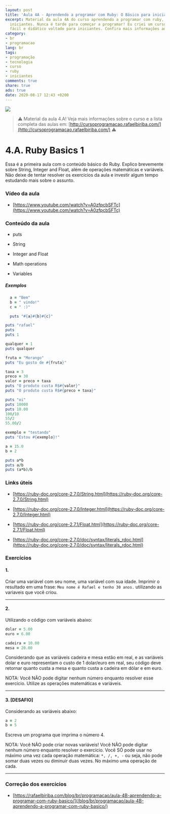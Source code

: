 ```yaml
---
layout: post
title: 'Aula 4A - Aprendendo a programar com Ruby: O Básico para iniciantes'
excerpt: Material da aula 4A do curso aprendendo a programar com ruby, o básico para
  iniciantes. Nunca é tarde para começar a programar! Eu criei um curso gratuito,
  fácil e didático voltado para iniciantes. Confira mais informações aqui nessa publicação.
category:
- br
- programacao
lang: br
tags:
- programação
- tecnologia
- curso
- ruby
- iniciantes
comments: true
share: true
ads: true
date: 2020-08-17 12:43 +0200
---
```

![](/blog/images/curso_ruby_basico/banner-curso-ruby-4A.jpg)

> :warning: Material da aula 4.A! Veja mais informações sobre o curso e a lista completa das aulas em: [http://cursoprogramacao.rafaelbiriba.com/](http://cursoprogramacao.rafaelbiriba.com/) :warning:

# 4.A. Ruby Basics 1

Essa é a primeira aula com o conteúdo básico do Ruby. Explico brevemente sobre String, Integer and Float, além de operações matemáticas e variáveis.
Não deixe de tentar resolver os exercícios da aula e investir algum tempo estudando mais sobre o assunto.

### Vídeo da aula

- [https://www.youtube.com/watch?v=A0zfpcbSFTc](https://www.youtube.com/watch?v=A0zfpcbSFTc)

### Conteúdo da aula

- puts

- String

- Integer and Float

- Math operations

- Variables

##### Exemplos

```ruby
  a = "Bem"
  b = " vindo!"
  c = " :)"

  puts "#{a}#{b}#{c}"
```

```ruby
puts "rafael"
puts
puts 1
```

```ruby
qualquer = 1
puts qualquer
```

```ruby
fruta = "Morango"
puts "Eu gosto de #{fruta}"
```

```ruby
taxa = 3
preco = 30
valor = preco + taxa
puts "O produto custa R$#{valor}"
puts "O produto custa R$#{preco + taxa}"
```

```ruby
puts "oi"
puts 10000
puts 10.00
100/10
55/2
55.00/2

exemplo = "testando"
puts "Estou #{exemplo}!"

a = 15.0
b = 2

puts a*b
puts a/b
puts (a*b)/b
```

### Links úteis

- [https://ruby-doc.org/core-2.7.0/String.html](https://ruby-doc.org/core-2.7.0/String.html)

- [https://ruby-doc.org/core-2.7.0/Integer.html](https://ruby-doc.org/core-2.7.0/Integer.html)

- [https://ruby-doc.org/core-2.7.1/Float.html](https://ruby-doc.org/core-2.7.1/Float.html)

- [https://ruby-doc.org/core-2.7.0/doc/syntax/literals_rdoc.html](https://ruby-doc.org/core-2.7.0/doc/syntax/literals_rdoc.html)

### Exercícios

#### 1.
Criar uma variável com seu nome, uma variável com sua idade. Imprimir o resultado em uma frase: `Meu nome é Rafael e tenho 30 anos.` utilizando as variaveis que você criou.

---

#### 2.
Utilizando o código com variáveis abaixo:

```ruby
dolar = 5.00
euro = 6.00

cadeira = 10.00
mesa = 20.00
```

Considerando que as variáveis cadeira e mesa estão em real, e as variáveis dolar e euro representam o custo de 1 dolar/euro em real, seu código deve retornar quanto custa a mesa e quanto custa a cadeira em dólar e em euro.

NOTA: Você NÃO pode digitar nenhum número enquanto resolver esse exercício. Utilize as operações matemáticas e variáveis.

---

#### 3. [DESAFIO]
Considerando as variáveis abaixo:

```ruby
a = 2
b = 5
```

Escreva um programa que imprima o número 4.

NOTA: Você NÃO pode criar novas variáveis!
Você NÃO pode digitar nenhum número enquanto resolver o exercício.
Você SÓ pode usar no máximo uma vez cada operação matemática: `*, /, +, -` ou seja, não pode somar duas vezes ou diminuir duas vezes. No máximo uma operação de cada.

---

### Correção dos exercícios

- [https://rafaelbiriba.com/blog/br/programacao/aula-4B-aprendendo-a-programar-com-ruby-basico/](/blog/br/programacao/aula-4B-aprendendo-a-programar-com-ruby-basico/)
